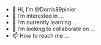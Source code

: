 - 👋 Hi, I’m @Dorris89pinier
- 👀 I’m interested in ...
- 🌱 I’m currently learning ...
- 💞️ I’m looking to collaborate on ...
- 📫 How to reach me ...

<!---
Dorris89pinier/Dorris89pinier is a ✨ special ✨ repository because its `README.md` (this file) appears on your GitHub profile.
You can click the Preview link to take a look at your changes.
--->
